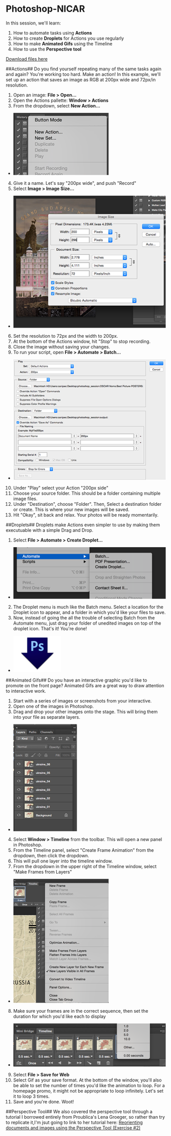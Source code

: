 # Photoshop-NICAR

In this session, we'll learn:

1. How to automate tasks using **Actions**
2. How to create **Droplets** for Actions you use regularly
3. How to make **Animated Gifs** using the Timeline
4. How to use the **Perspective tool**

[Download files here](https://drive.google.com/file/d/0ByZb_bUVlqwjdkgzSnRGRk40Sm8/view?usp=sharing)

##Actions##
Do you find yourself repeating many of the same tasks again and again? You're working too hard. Make an action! In this example, we'll set up an action that saves an image as RGB at 200px wide and 72px/in resolution.

1. Open an image: **File > Open...**
2. Open the Actions pallette: **Window > Actions**
3. From the dropdown, select **New Action...**
*    ![](https://github.com/chriscanipe/Photoshop-NICAR/blob/master/screengrabs/NewAction.png)
4. Give it a name. Let's say "200px wide", and push "Record"
5. Select **Image > Image Size...**
*    ![](https://github.com/chriscanipe/Photoshop-NICAR/blob/master/screengrabs/Image%20Size.png)
6. Set the resolution to 72px and the width to 200px.
7. At the bottom of the Actions window, hit "Stop" to stop recording.
8. Close the image without saving your changes.
9. To run your script, open **File > Automate > Batch...**
*    ![](https://github.com/chriscanipe/Photoshop-NICAR/blob/master/screengrabs/BatchWindow.png)
10. Under "Play" select your Action "200px side"
11. Choose your source folder. This should be a folder containing multiple image files.
12. Under "Destination", choose "Folder". Then, Select a destination folder or create. This is where your new images will be saved.
13. Hit "Okay", sit back and relax. Your photos will be ready momentarily.


##Droplets##
Droplets make Actions even simpler to use by making them executuable with a simple Drag and Drop. 

1. Select **File > Automate > Create Droplet...**
*    ![](https://github.com/chriscanipe/Photoshop-NICAR/blob/master/screengrabs/CreateDroplet.png)
2. The Droplet menu is much like the Batch menu. Select a location for the Droplet icon to appear, and a folder in which you'd like your files to save.
3. Now, instead of going the all the trouble of selecting Batch from the Automate menu, just drag your folder of unedited images on top of the droplet icon. That's it! You're done!
*    ![](https://github.com/chriscanipe/Photoshop-NICAR/blob/master/screengrabs/droplet.png)

##Animated Gifs##
Do you have an interactive graphic you'd like to promote on the front page? Animated Gifs are a great way to draw attention to interactive work.

1. Start with a series of images or screenshots from your interactive.
2. Open one of the images in Photoshop.
3. Drag and drop your other images onto the stage. This will bring them into your file as separate layers.
*    ![](https://github.com/chriscanipe/Photoshop-NICAR/blob/master/screengrabs/GifLayers.png)
4. Select **Window > Timeline** from the toolbar. This will open a new panel in Photoshop.
5. From the Timeline panel, select "Create Frame Animation" from the dropdown, then click the dropdown.
6. This will pull one layer into the timeline window.
7. From the dropdown in the upper right of the Timeline window, select "Make Frames from Layers"
*    ![](https://github.com/chriscanipe/Photoshop-NICAR/blob/master/screengrabs/FramesFromLayers.png)
8. Make sure your frames are in the correct sequence, then set the duration for which you'd like each to display
*    ![](https://github.com/chriscanipe/Photoshop-NICAR/blob/master/screengrabs/SetFrameDurations.png)
9. Select **File > Save for Web**
10. Select Gif as your save format. At the bottom of the window, you'll also be able to set the number of times you'd like the animation to loop. For a homepage promo, it might not be appropriate to loop infinitely. Let's set it to loop 3 times. 
11. Save and you're done. Woot!


##Perspective Tool##
We also covered the perspective tool through a tutorial I borrowed entirely from Proublica's Lena Groeger, so rather than try to replicate it,I'm jsut going to link to her tutorial here:
[Reorienting documents and images using the Perspective Tool (Exercise #2)](http://lenagroeger.s3.amazonaws.com/cuny-spring14/photoshop.html)
